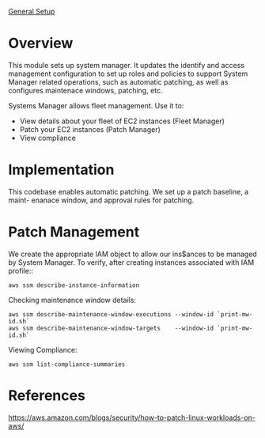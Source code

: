 [General Setup](../README.md)

# Overview

This module sets up system manager.  It updates the identify and access management 
configuration to set up roles and policies to support System Manager related operations, 
such as automatic patching, as well as configures maintenace windows, patching, etc.


Systems Manager allows fleet management.  Use it to:

* View details about your fleet of EC2 instances (Fleet Manager)
* Patch your EC2 instances (Patch Manager)
* View compliance 

# Implementation

This codebase enables automatic patching.  We set up a patch baseline, a maint-
enanace window, and approval rules for patching.

# Patch Management 

We create the appropriate IAM object to allow our ins$ances to be managed by System Manager.  To verify,
after creating instances associated with IAM profile::

```
aws ssm describe-instance-information
```

Checking maintenance window details:

```
aws ssm describe-maintenance-window-executions --window-id `print-mw-id.sh`
aws ssm describe-maintenance-window-targets    --window-id `print-mw-id.sh`
```

Viewing Compliance:

```
aws ssm list-compliance-summaries
```

# References 

https://aws.amazon.com/blogs/security/how-to-patch-linux-workloads-on-aws/